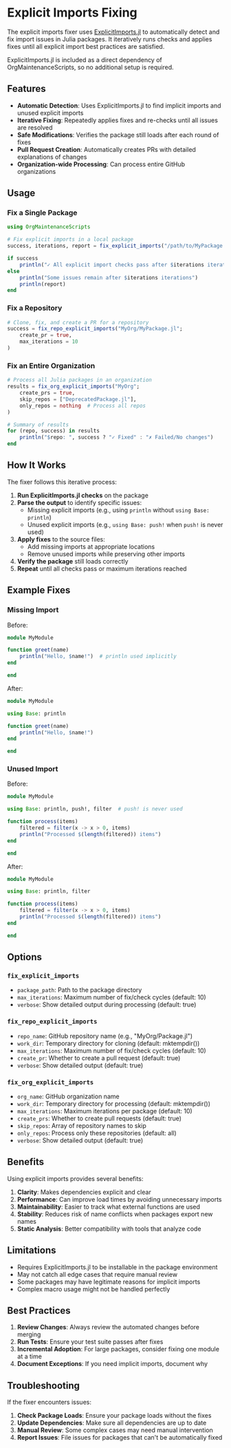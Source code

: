 # Explicit Imports Fixing

The explicit imports fixer uses [ExplicitImports.jl](https://github.com/ericphanson/ExplicitImports.jl) to automatically detect and fix import issues in Julia packages. It iteratively runs checks and applies fixes until all explicit import best practices are satisfied.

ExplicitImports.jl is included as a direct dependency of OrgMaintenanceScripts, so no additional setup is required.

## Features

- **Automatic Detection**: Uses ExplicitImports.jl to find implicit imports and unused explicit imports
- **Iterative Fixing**: Repeatedly applies fixes and re-checks until all issues are resolved
- **Safe Modifications**: Verifies the package still loads after each round of fixes
- **Pull Request Creation**: Automatically creates PRs with detailed explanations of changes
- **Organization-wide Processing**: Can process entire GitHub organizations

## Usage

### Fix a Single Package

```julia
using OrgMaintenanceScripts

# Fix explicit imports in a local package
success, iterations, report = fix_explicit_imports("/path/to/MyPackage.jl")

if success
    println("✓ All explicit import checks pass after $iterations iterations!")
else
    println("Some issues remain after $iterations iterations")
    println(report)
end
```

### Fix a Repository

```julia
# Clone, fix, and create a PR for a repository
success = fix_repo_explicit_imports("MyOrg/MyPackage.jl";
    create_pr = true,
    max_iterations = 10
)
```

### Fix an Entire Organization

```julia
# Process all Julia packages in an organization
results = fix_org_explicit_imports("MyOrg";
    create_prs = true,
    skip_repos = ["DeprecatedPackage.jl"],
    only_repos = nothing  # Process all repos
)

# Summary of results
for (repo, success) in results
    println("$repo: ", success ? "✓ Fixed" : "✗ Failed/No changes")
end
```

## How It Works

The fixer follows this iterative process:

1. **Run ExplicitImports.jl checks** on the package
2. **Parse the output** to identify specific issues:
   - Missing explicit imports (e.g., using `println` without `using Base: println`)
   - Unused explicit imports (e.g., `using Base: push!` when `push!` is never used)
3. **Apply fixes** to the source files:
   - Add missing imports at appropriate locations
   - Remove unused imports while preserving other imports
4. **Verify the package** still loads correctly
5. **Repeat** until all checks pass or maximum iterations reached

## Example Fixes

### Missing Import

Before:
```julia
module MyModule

function greet(name)
    println("Hello, $name!")  # println used implicitly
end

end
```

After:
```julia
module MyModule

using Base: println

function greet(name)
    println("Hello, $name!")
end

end
```

### Unused Import

Before:
```julia
module MyModule

using Base: println, push!, filter  # push! is never used

function process(items)
    filtered = filter(x -> x > 0, items)
    println("Processed $(length(filtered)) items")
end

end
```

After:
```julia
module MyModule

using Base: println, filter

function process(items)
    filtered = filter(x -> x > 0, items)
    println("Processed $(length(filtered)) items")
end

end
```

## Options

### `fix_explicit_imports`

- `package_path`: Path to the package directory
- `max_iterations`: Maximum number of fix/check cycles (default: 10)
- `verbose`: Show detailed output during processing (default: true)

### `fix_repo_explicit_imports`

- `repo_name`: GitHub repository name (e.g., "MyOrg/Package.jl")
- `work_dir`: Temporary directory for cloning (default: mktempdir())
- `max_iterations`: Maximum number of fix/check cycles (default: 10)
- `create_pr`: Whether to create a pull request (default: true)
- `verbose`: Show detailed output (default: true)

### `fix_org_explicit_imports`

- `org_name`: GitHub organization name
- `work_dir`: Temporary directory for processing (default: mktempdir())
- `max_iterations`: Maximum iterations per package (default: 10)
- `create_prs`: Whether to create pull requests (default: true)
- `skip_repos`: Array of repository names to skip
- `only_repos`: Process only these repositories (default: all)
- `verbose`: Show detailed output (default: true)

## Benefits

Using explicit imports provides several benefits:

1. **Clarity**: Makes dependencies explicit and clear
2. **Performance**: Can improve load times by avoiding unnecessary imports
3. **Maintainability**: Easier to track what external functions are used
4. **Stability**: Reduces risk of name conflicts when packages export new names
5. **Static Analysis**: Better compatibility with tools that analyze code

## Limitations

- Requires ExplicitImports.jl to be installable in the package environment
- May not catch all edge cases that require manual review
- Some packages may have legitimate reasons for implicit imports
- Complex macro usage might not be handled perfectly

## Best Practices

1. **Review Changes**: Always review the automated changes before merging
2. **Run Tests**: Ensure your test suite passes after fixes
3. **Incremental Adoption**: For large packages, consider fixing one module at a time
4. **Document Exceptions**: If you need implicit imports, document why

## Troubleshooting

If the fixer encounters issues:

1. **Check Package Loads**: Ensure your package loads without the fixes
2. **Update Dependencies**: Make sure all dependencies are up to date
3. **Manual Review**: Some complex cases may need manual intervention
4. **Report Issues**: File issues for packages that can't be automatically fixed